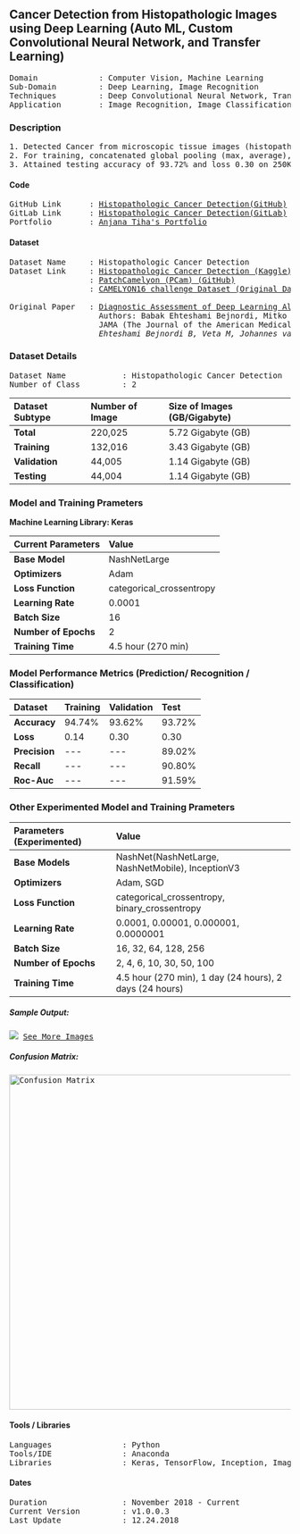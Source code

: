 ## Cancer Detection from Histopathologic Images using Deep Learning (Auto ML, Custom Convolutional Neural Network, and Transfer Learning) 
<pre>
Domain             : Computer Vision, Machine Learning
Sub-Domain         : Deep Learning, Image Recognition
Techniques         : Deep Convolutional Neural Network, Transfer Learning, ImageNet, Auto ML, NASNetMobile
Application        : Image Recognition, Image Classification, Medical Imaging
</pre>

### Description
<pre>
1. Detected Cancer from microscopic tissue images (histopathologic) with Auto ML (Google’s “NASNet”).
2. For training, concatenated global pooling (max, average), dropout and dense layers to the output layer for final output prediction.
3. Attained testing accuracy of 93.72% and loss 0.30 on 250K+ (6.5GB+) image cancer dataset.
</pre>

#### Code
<pre>
GitHub Link      : <a href=https://github.com/anjanatiha/Histopathologic-Cancer-Detection>Histopathologic Cancer Detection(GitHub)</a>
GitLab Link      : <a href=https://gitlab.com/anjanatiha/Histopathologic-Cancer-Detection>Histopathologic Cancer Detection(GitLab)</a>
Portfolio        : <a href=https://anjanatiha.wixsite.com/website>Anjana Tiha's Portfolio</a>
</pre>

#### Dataset
<pre>
Dataset Name     : Histopathologic Cancer Detection
Dataset Link     : <a href=https://www.kaggle.com/c/histopathologic-cancer-detection>Histopathologic Cancer Detection (Kaggle)</a>
                 : <a href=https://github.com/basveeling/pcam>PatchCamelyon (PCam) (GitHub)</a>
                 : <a href=https://camelyon16.grand-challenge.org/Data/>CAMELYON16 challenge Dataset (Original Dataset)</a>
                 
Original Paper   : <a href=https://jamanetwork.com/journals/jama/fullarticle/2665774>Diagnostic Assessment of Deep Learning Algorithms for Detection of Lymph Node Metastases in Women With Breast Cancer </a> 
                   Authors: Babak Ehteshami Bejnordi, Mitko Veta, Paul Johannes van Diest 
                   JAMA (The Journal of the American Medical Association)
                   <cite>Ehteshami Bejnordi B, Veta M, Johannes van Diest P, et al. Diagnostic Assessment of Deep Learning Algorithms for Detection of Lymph Node Metastases in Women With Breast Cancer. JAMA. 2017;318(22):2199–2210. doi:10.1001/jama.2017.14585</cite>
</pre>

### Dataset Details
<pre>
Dataset Name            : Histopathologic Cancer Detection
Number of Class         : 2
</pre>

| Dataset Subtype | Number of Image | Size of Images (GB/Gigabyte) |
| :-------------- | :-------------- | :--------------------------- |
| **Total**       | 220,025         | 5.72 Gigabyte (GB)           |
| **Training**    | 132,016         | 3.43 Gigabyte (GB)           |
| **Validation**  | 44,005          | 1.14 Gigabyte (GB)           |
| **Testing**     | 44,004          | 1.14 Gigabyte (GB)           |


### Model and Training Prameters
<b>Machine Learning Library: Keras</b>

| Current Parameters   | Value                                                       |
| :------------------- | :---------------------------------------------------------- |
| **Base Model**       | NashNetLarge                                                |
| **Optimizers**       | Adam                                                        |
| **Loss Function**    | categorical_crossentropy                                    |
| **Learning Rate**    | 0.0001                                                      |
| **Batch Size**       | 16                                                          |                                     
| **Number of Epochs** | 2                                                           |
| **Training Time**    | 4.5 hour (270 min)                                          |

### Model Performance Metrics (Prediction/ Recognition / Classification)

| Dataset              | Training       | Validation    | Test      |                                 
| :------------------- | :------------- | :------------ | :-------- |
| **Accuracy**         | 94.74%         | 93.62%        | 93.72%    |
| **Loss**             | 0.14           | 0.30          | 0.30      |
| **Precision**        | ---            | ---           | 89.02%    |
| **Recall**           | ---            | ---           | 90.80%    |
| **Roc-Auc**          | ---            | ---           | 91.59%    |


### Other Experimented Model and Training Prameters

| Parameters (Experimented) | Value                                                  |
| :------------------------ | :----------------------------------------------------- |
| **Base Models**           | NashNet(NashNetLarge, NashNetMobile), InceptionV3      |
| **Optimizers**            | Adam, SGD                                              |
| **Loss Function**         | categorical_crossentropy, binary_crossentropy          |
| **Learning Rate**         | 0.0001, 0.00001, 0.000001, 0.0000001                   |
| **Batch Size**            | 16, 32, 64, 128, 256                                   |                                     
| **Number of Epochs**      | 2, 4, 6, 10, 30, 50, 100                               |
| **Training Time**         | 4.5 hour (270 min), 1 day (24 hours), 2 days (24 hours)|


##### Sample Output: 
<kbd>
<img src=https://github.com/anjanatiha/Histopathologic-Cancer-Detection/blob/master/demo/sample/sample.png>
</kbd>

<kbd>
<a href=https://github.com/anjanatiha/Histopathologic-Cancer-Detection/blob/master/demo/images/result.png>See More Images</a>
</kbd>

##### Confusion Matrix: 
<kbd>
<img src=https://github.com/anjanatiha/Histopathologic-Cancer-Detection/blob/master/demo/report/CM.png alt="Confusion Matrix" width=800px height=600px>
</kbd>

#### Tools / Libraries
<pre>
Languages               : Python
Tools/IDE               : Anaconda
Libraries               : Keras, TensorFlow, Inception, ImageNet
</pre>

#### Dates
<pre>
Duration                : November 2018 - Current
Current Version         : v1.0.0.3
Last Update             : 12.24.2018
</pre>
